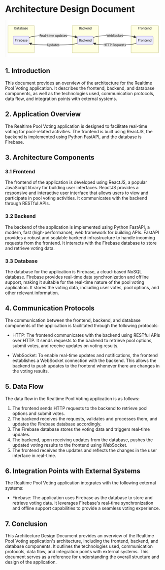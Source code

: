 # Architecture Design Document

![Architechture Diagram](./assets/architechture.png)
## 1. Introduction
This document provides an overview of the architecture for the Realtime Pool Voting application. It describes the frontend, backend, and database components, as well as the technologies used, communication protocols, data flow, and integration points with external systems.

## 2. Application Overview
The Realtime Pool Voting application is designed to facilitate real-time voting for pool-related activities. The frontend is built using ReactJS, the backend is implemented using Python FastAPI, and the database is Firebase.

## 3. Architecture Components

### 3.1 Frontend
The frontend of the application is developed using ReactJS, a popular JavaScript library for building user interfaces. ReactJS provides a responsive and interactive user interface that allows users to view and participate in pool voting activities. It communicates with the backend through RESTful APIs.

### 3.2 Backend
The backend of the application is implemented using Python FastAPI, a modern, fast (high-performance), web framework for building APIs. FastAPI provides a robust and scalable backend infrastructure to handle incoming requests from the frontend. It interacts with the Firebase database to store and retrieve voting data.

### 3.3 Database
The database for the application is Firebase, a cloud-based NoSQL database. Firebase provides real-time data synchronization and offline support, making it suitable for the real-time nature of the pool voting application. It stores the voting data, including user votes, pool options, and other relevant information.

## 4. Communication Protocols
The communication between the frontend, backend, and database components of the application is facilitated through the following protocols:

- HTTP: The frontend communicates with the backend using RESTful APIs over HTTP. It sends requests to the backend to retrieve pool options, submit votes, and receive updates on voting results.

- WebSocket: To enable real-time updates and notifications, the frontend establishes a WebSocket connection with the backend. This allows the backend to push updates to the frontend whenever there are changes in the voting results.

## 5. Data Flow
The data flow in the Realtime Pool Voting application is as follows:

1. The frontend sends HTTP requests to the backend to retrieve pool options and submit votes.
2. The backend receives the requests, validates and processes them, and updates the Firebase database accordingly.
3. The Firebase database stores the voting data and triggers real-time updates.
4. The backend, upon receiving updates from the database, pushes the updated voting results to the frontend using WebSocket.
5. The frontend receives the updates and reflects the changes in the user interface in real-time.

## 6. Integration Points with External Systems
The Realtime Pool Voting application integrates with the following external systems:

- Firebase: The application uses Firebase as the database to store and retrieve voting data. It leverages Firebase's real-time synchronization and offline support capabilities to provide a seamless voting experience.

## 7. Conclusion
This Architecture Design Document provides an overview of the Realtime Pool Voting application's architecture, including the frontend, backend, and database components. It outlines the technologies used, communication protocols, data flow, and integration points with external systems. This document serves as a reference for understanding the overall structure and design of the application.